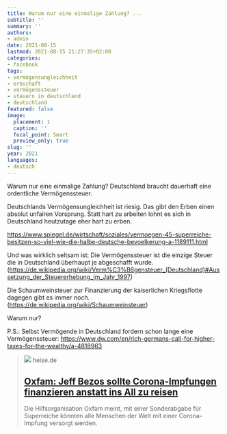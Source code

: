 ```yaml
---
title: Warum nur eine einmalige Zahlung? ...
subtitle: ''
summary: ''
authors:
- admin
date: 2021-08-15
lastmod: 2021-08-15 21:27:35+02:00
categories:
- facebook
tags:
- vermögensungleichheit
- erbschaft
- vermögenssteuer
- steuern in deutschland
- deutschland
featured: false
image:
  placement: 1
  caption: ''
  focal_point: Smart
  preview_only: true
slug: ''
year: 2021
languages:
- deutsch
---
```


Warum nur eine einmalige Zahlung?
Deutschland braucht dauerhaft eine ordentliche Vermögenssteuer.

Deutschlands Vermögensungleichheit ist riesig. Das gibt den Erben einen absolut unfairen Vorsprung. Statt hart zu arbeiten lohnt es sich in Deutschland heutzutage eher hart zu erben.

https://www.spiegel.de/wirtschaft/soziales/vermoegen-45-superreiche-besitzen-so-viel-wie-die-halbe-deutsche-bevoelkerung-a-1189111.html

Und was wirklich seltsam ist: Die Vermögenssteuer ist die einzige Steuer die in Deutschland überhaupt je abgeschafft wurde. (https://de.wikipedia.org/wiki/Verm%C3%B6gensteuer_(Deutschland)#Aussetzung_der_Steuererhebung_im_Jahr_1997)

Die Schaumweinsteuer zur Finanzierung der kaiserlichen Kriegsflotte dagegen gibt es immer noch. (https://de.wikipedia.org/wiki/Schaumweinsteuer)

Warum nur?

P.S.: Selbst Vermögende in Deutschland fordern schon lange eine Vermögenssteuer: https://www.dw.com/en/rich-germans-call-for-higher-taxes-for-the-wealthy/a-4818963
> [![](https://heise.cloudimg.io/bound/1200x1200/q85.png-lossy-85.webp-lossy-85.foil1/_www-heise-de_/imgs/18/3/1/5/2/1/9/2/oxfam-828a2fa165254cb4.jpeg)](https://www.heise.de/news/Oxfam-Jeff-Bezos-sollte-Corona-Impfungen-finanzieren-anstatt-ins-All-zu-reisen-6163530.html)
> heise.de
> ## [Oxfam: Jeff Bezos sollte Corona-Impfungen finanzieren anstatt ins All zu reisen](https://www.heise.de/news/Oxfam-Jeff-Bezos-sollte-Corona-Impfungen-finanzieren-anstatt-ins-All-zu-reisen-6163530.html)
>
>Die Hilfsorganisation Oxfam meint, mit einer Sonderabgabe für Superreiche könnten alle Menschen der Welt mit einer Corona-Impfung versorgt werden.